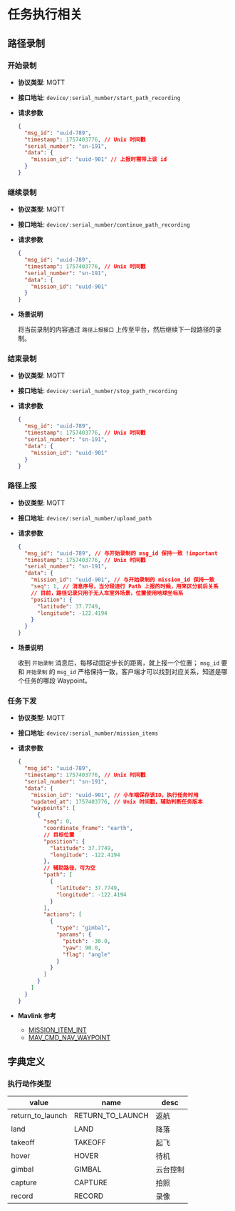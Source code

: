 # 任务执行相关

## 路径录制

### 开始录制

- **协议类型**: MQTT
- **接口地址**: `device/:serial_number/start_path_recording`
- **请求参数**

  ```json
  {
    "msg_id": "uuid-789",
    "timestamp": 1757403776, // Unix 时间戳
    "serial_number": "sn-191",
    "data": {
      "mission_id": "uuid-901" // 上报时需带上该 id
    }
  }
  ```

### 继续录制

- **协议类型**: MQTT
- **接口地址**: `device/:serial_number/continue_path_recording`
- **请求参数**

  ```json
  {
    "msg_id": "uuid-789",
    "timestamp": 1757403776, // Unix 时间戳
    "serial_number": "sn-191",
    "data": {
      "mission_id": "uuid-901"
    }
  }
  ```

- **场景说明**

  将当前录制的内容通过 `路径上报接口` 上传至平台，然后继续下一段路径的录制。

### 结束录制

- **协议类型**: MQTT
- **接口地址**: `device/:serial_number/stop_path_recording`
- **请求参数**

  ```json
  {
    "msg_id": "uuid-789",
    "timestamp": 1757403776, // Unix 时间戳
    "serial_number": "sn-191",
    "data": {
      "mission_id": "uuid-901"
    }
  }
  ```

### 路径上报

- **协议类型**: MQTT
- **接口地址**: `device/:serial_number/upload_path`
- **请求参数**

  ```json
  {
    "msg_id": "uuid-789", // 与开始录制的 msg_id 保持一致 !important
    "timestamp": 1757403776, // Unix 时间戳
    "serial_number": "sn-191",
    "data": {
      "mission_id": "uuid-901", // 与开始录制的 mission_id 保持一致
      "seq": 1, // 消息序号，当分段进行 Path 上报的时候，用来区分前后关系
      // 目前，路径记录只用于无人车室外场景，位置使用地球坐标系
      "position": {
        "latitude": 37.7749,
        "longitude": -122.4194
      }
    }
  }
  ```

- **场景说明**

  收到 `开始录制` 消息后，每移动固定步长的距离，就上报一个位置；
  `msg_id` 要和 `开始录制` 的 `msg_id` 严格保持一致，客户端才可以找到对应关系，知道是哪个任务的哪段 Waypoint。

### 任务下发

- **协议类型**: MQTT
- **接口地址**: `device/:serial_number/mission_items`
- **请求参数**

  ```json
  {
    "msg_id": "uuid-789",
    "timestamp": 1757403776, // Unix 时间戳
    "serial_number": "sn-191",
    "data": {
      "mission_id": "uuid-901", // 小车端保存该ID，执行任务时用
      "updated_at": 1757403776, // Unix 时间戳，辅助判断任务版本
      "waypoints": [
        {
          "seq": 0,
          "coordinate_frame": "earth",
          // 目标位置
          "position": {
            "latitude": 37.7749,
            "longitude": -122.4194
          },
          // 辅助路径，可为空
          "path": [
            {
              "latitude": 37.7749,
              "longitude": -122.4194
            }
          ],
          "actions": [
            {
              "type": "gimbal",
              "params": {
                "pitch": -30.0,
                "yaw": 90.0,
                "flag": "angle"
              }
            }
          ]
        }
      ]
    }
  }
  ```

- **Mavlink 参考**
  - [MISSION_ITEM_INT](https://mavlink.io/en/messages/common.html#MISSION_ITEM_INT)
  - [MAV_CMD_NAV_WAYPOINT](https://mavlink.io/en/messages/common.html#MAV_CMD_NAV_WAYPOINT)

## 字典定义

### 执行动作类型

| value            | name             | desc     |
| ---------------- | ---------------- | -------- |
| return_to_launch | RETURN_TO_LAUNCH | 返航     |
| land             | LAND             | 降落     |
| takeoff          | TAKEOFF          | 起飞     |
| hover            | HOVER            | 待机     |
| gimbal           | GIMBAL           | 云台控制 |
| capture          | CAPTURE          | 拍照     |
| record           | RECORD           | 录像     |
